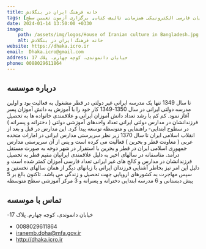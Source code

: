 ```yaml
---
title: خانه فرهنگ ایران در بنگلادش 
tags: [آموزش زبان فارسی حضوری, آموزش زبان فارسی الکترونیکی همزمان, تالیف کتاب, برگزاری آزمون تعیین سطح]
date: 2024-01-14 13:50:00 +0330
image: 
    path: /assets/img/logos/House of Iranian culture in Bangladesh.jpg
    alt: خانه فرهنگ ایران در بنگلادش
website: https://dhaka.icro.ir
email: 	Dhaka.icro@gmail.com
address: خیابان دانموندی، کوچه چهارم. پلاک 17
phone: 0088029611864
---
```


## درباره موسسه
تا سال 1349 تنها یک مدرسه ایرانی غیر دولتی در قطر مشغول به فعالیت بود و اولین مدرسه دولتی ایرانی در سال 1350-1349 کار خود را با آموزش به دانش آموزان پسر آغاز نمود. کم کم با رشد تعداد دانش آموزان ایرانی و علاقمندی خانواده ها به تحصیل فرزندانشان در مدارس دولتی ایرانی تعداد واحدهای آموزشی دولتی ( دخترانه و پسرانه ) در سطوح ابتدایی- راهنمایی و متوسطه توسعه پیدا کرد. این مدارس در قبل و بعد از انقلاب اسلامی ایران تا سال 1370 زیر نظر سرپرستی مدارس ایرانی در امارات متحده عربی ( معاونت قطر و بحرین ) فعالیت می کرده است و پس از آن سرپرستی مدارس جمهوری اسلامی ایران در قطر و بحرین با استقرار در شهر دوحه به صورت مستقل درآمد.
متاسفانه در سالهای اخیر به دلیل علاقمندی ایرانیان مقیم قطر به تحصیل فرزندانشان در مدارس و کالج های غیر ایرانی تعداد فارسی آموزان کمتر شده است و دلیل این امر نیز بخاطر آشنایی فرزندان ایرانی با زبانهای دیگر از همان سالهای نخستین و سپس مهاجرت به کشورهای اروپایی جهت تحصیل و زندگی می باشد.
تاکنون بالغ بر 5 پیش دبستانی و 6 مدرسه ابتدایی دخترانه و پسرانه و 3 مرکز آموزشی سطح متوسطه

## تماس با موسسه
-خیابان دانموندی، کوچه چهارم. پلاک 17
- 0088029611864
- iranemb.doha@mfa.gov.ir
- http://dhaka.icro.ir